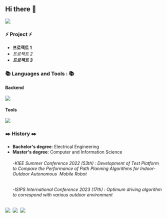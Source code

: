 ## Hi there 👋
<img src="https://capsule-render.vercel.app/api?type=wave&color=auto&height=300&section=header&text=AI%20researcher&fontSize=90" />

<h3 align="left">⚡ Project ⚡</h3>

* **프로젝트 1**
* _프로젝트 2_
* **_프로젝트 3_**

<h3 align="left">📚 Languages and Tools :  📚</h3>

<h4 align="left">Backend</h4>

<p align="left">
  <a href="https://skillicons.dev">
    <img src="https://skillicons.dev/icons?i=cpp,py,vscode,ros" />
  </a>
</p>

<h4 align="left">Tools</h4>
<p align="left">
  <a href="https://skillicons.dev">
    <img src="https://skillicons.dev/icons?i=cpp,py,vscode,ros" />
  </a>
</p>

<h3 align="left">✒️ History ✒️</h3>

* **Bachelor's degree**: Electrical Engineering
* **Master's degree**: Computer and Information Science
     ###### -*KIEE Summer Conference 2022 (53th) : Development of Test Platform to Compare the Performance of Path Planning Algorithms for Indoor-Outdoor Autonomous &nbsp;Mobile Robot*
     ###### -*ISIPS International Conference 2023 (17th) : Optimum driving algorithm to correspond with various outdoor environment<br/>*

  
<p align="left">
  <img src="https://img.shields.io/badge/C++-%2300599C.svg?style=flat-square&logo=c%2B%2B&logoColor=white"/></a>&nbsp;
  <img src="https://img.shields.io/badge/Python-3766AB?style=flat-square&logo=Python&logoColor=white"/></a>&nbsp;
  <img src="https://img.shields.io/badge/ROS-22314E?style=flat-square&logo=ROS&logoColor=white"/></a>&nbsp;
</p>
<!--
**username/username** is a ✨ _special_ ✨ repository because its `README.md` (this file) appears on your GitHub profile.

Here are some ideas to get you started:
🔎 :mag_right:
- 🔭 I’m currently working on ...
- 🌱 I’m currently learning ...
- 👯 I’m looking to collaborate on ...
- 🤔 I’m looking for help with ...
- 💬 Ask me about ...
- 📫 How to reach me: ...
- 😄 Pronouns: ...
- ⚡ Fun fact: ...
-->
-->
